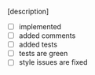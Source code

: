 [description]

- [ ] implemented
- [ ] added comments
- [ ] added tests
- [ ] tests are green
- [ ] style issues are fixed
